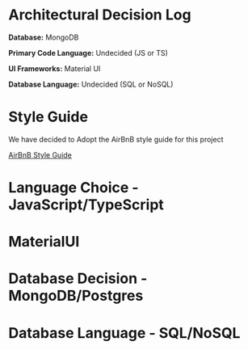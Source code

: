 # Architectural Decision Log
**Database:** MongoDB  
  
**Primary Code Language:** Undecided (JS or TS)  
  
**UI Frameworks:** Material UI  
  
**Database Language:** Undecided (SQL or NoSQL)  

# Style Guide 
We have decided to Adopt the AirBnB style guide for this project  
  
[AirBnB Style Guide](https://github.com/airbnb/javascript#:~:text=1%20Table%20of%20Contents.%20%202%20Types.%20Symbols,10%20Translation.%20%2011%20Contributors.%20%20More%20)
  
# Language Choice - JavaScript/TypeScript

# MaterialUI  

# Database Decision - MongoDB/Postgres

# Database Language - SQL/NoSQL
